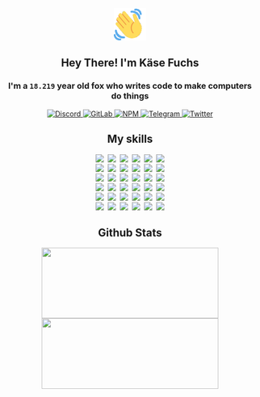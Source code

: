<div><p align=center><img src=./resources/images/wave.gif width=64px height=64px></p><h2 align=center>Hey There! I'm Käse Fuchs</h2><h3 align=center>I'm a <code>18.219</code> year old fox who writes code to make computers do things</h3><p align=center><a href=https://discord.com/users/507526681125322772><img alt=Discord src="https://img.shields.io/badge/Discord-5865F2?logo=discord&logoColor=white&style=flat-square#db3db1624b1d78497ba6af3a8c312041"> </a><a href=https://gitlab.com/kasefuchs><img alt=GitLab src="https://img.shields.io/badge/GitLab-330F63?logo=gitlab&logoColor=white&style=flat-square#db3db1624b1d78497ba6af3a8c312041"> </a><a href=https://npmjs.com/~kasefuchs><img alt=NPM src="https://img.shields.io/badge/NPM-CB3837?logo=npm&logoColor=white&style=flat-square#db3db1624b1d78497ba6af3a8c312041"> </a><a href=https://t.me/kasefuchs><img alt=Telegram src="https://img.shields.io/badge/Telegram-2CA5E0?logo=telegram&logoColor=white&style=flat-square#db3db1624b1d78497ba6af3a8c312041"> </a><a href=https://twitter.com/kasefuchs><img alt=Twitter src="https://img.shields.io/badge/Twitter-1DA1F2?logo=twitter&logoColor=white&style=flat-square#db3db1624b1d78497ba6af3a8c312041"></a></p><h2 align=center>My skills</h2><p align=center><a href=https://aws.amazon.com/ ><picture><source srcset="https://skillicons.dev/icons?i=aws&theme=dark#db3db1624b1d78497ba6af3a8c312041" media="(prefers-color-scheme: dark)"><source srcset="https://skillicons.dev/icons?i=aws&theme=light#db3db1624b1d78497ba6af3a8c312041" media="(prefers-color-scheme: light), (prefers-color-scheme: no-preference)"><img src="https://skillicons.dev/icons?i=aws&theme=light#db3db1624b1d78497ba6af3a8c312041"></picture></a>&nbsp;&nbsp;<a href=https://en.wikipedia.org/wiki/Bash_(Unix_shell)><picture><source srcset="https://skillicons.dev/icons?i=bash&theme=dark#db3db1624b1d78497ba6af3a8c312041" media="(prefers-color-scheme: dark)"><source srcset="https://skillicons.dev/icons?i=bash&theme=light#db3db1624b1d78497ba6af3a8c312041" media="(prefers-color-scheme: light), (prefers-color-scheme: no-preference)"><img src="https://skillicons.dev/icons?i=bash&theme=light#db3db1624b1d78497ba6af3a8c312041"></picture></a>&nbsp;&nbsp;<a href=https://discord.com/developers/docs><picture><source srcset="https://skillicons.dev/icons?i=bots&theme=dark#db3db1624b1d78497ba6af3a8c312041" media="(prefers-color-scheme: dark)"><source srcset="https://skillicons.dev/icons?i=bots&theme=light#db3db1624b1d78497ba6af3a8c312041" media="(prefers-color-scheme: light), (prefers-color-scheme: no-preference)"><img src="https://skillicons.dev/icons?i=bots&theme=light#db3db1624b1d78497ba6af3a8c312041"></picture></a>&nbsp;&nbsp;<a href=https://www.cloudflare.com/ ><picture><source srcset="https://skillicons.dev/icons?i=cloudflare&theme=dark#db3db1624b1d78497ba6af3a8c312041" media="(prefers-color-scheme: dark)"><source srcset="https://skillicons.dev/icons?i=cloudflare&theme=light#db3db1624b1d78497ba6af3a8c312041" media="(prefers-color-scheme: light), (prefers-color-scheme: no-preference)"><img src="https://skillicons.dev/icons?i=cloudflare&theme=light#db3db1624b1d78497ba6af3a8c312041"></picture></a>&nbsp;&nbsp;<a href=https://en.wikipedia.org/wiki/CSS><picture><source srcset="https://skillicons.dev/icons?i=css&theme=dark#db3db1624b1d78497ba6af3a8c312041" media="(prefers-color-scheme: dark)"><source srcset="https://skillicons.dev/icons?i=css&theme=light#db3db1624b1d78497ba6af3a8c312041" media="(prefers-color-scheme: light), (prefers-color-scheme: no-preference)"><img src="https://skillicons.dev/icons?i=css&theme=light#db3db1624b1d78497ba6af3a8c312041"></picture></a>&nbsp;&nbsp;<a href=https://www.docker.com/ ><picture><source srcset="https://skillicons.dev/icons?i=docker&theme=dark#db3db1624b1d78497ba6af3a8c312041" media="(prefers-color-scheme: dark)"><source srcset="https://skillicons.dev/icons?i=docker&theme=light#db3db1624b1d78497ba6af3a8c312041" media="(prefers-color-scheme: light), (prefers-color-scheme: no-preference)"><img src="https://skillicons.dev/icons?i=docker&theme=light#db3db1624b1d78497ba6af3a8c312041"></picture></a><br><a href=https://www.electronjs.org/ ><picture><source srcset="https://skillicons.dev/icons?i=electron&theme=dark#db3db1624b1d78497ba6af3a8c312041" media="(prefers-color-scheme: dark)"><source srcset="https://skillicons.dev/icons?i=electron&theme=light#db3db1624b1d78497ba6af3a8c312041" media="(prefers-color-scheme: light), (prefers-color-scheme: no-preference)"><img src="https://skillicons.dev/icons?i=electron&theme=light#db3db1624b1d78497ba6af3a8c312041"></picture></a>&nbsp;&nbsp;<a href=https://expressjs.com/ ><picture><source srcset="https://skillicons.dev/icons?i=express&theme=dark#db3db1624b1d78497ba6af3a8c312041" media="(prefers-color-scheme: dark)"><source srcset="https://skillicons.dev/icons?i=express&theme=light#db3db1624b1d78497ba6af3a8c312041" media="(prefers-color-scheme: light), (prefers-color-scheme: no-preference)"><img src="https://skillicons.dev/icons?i=express&theme=light#db3db1624b1d78497ba6af3a8c312041"></picture></a>&nbsp;&nbsp;<a href=https://www.figma.com/ ><picture><source srcset="https://skillicons.dev/icons?i=figma&theme=dark#db3db1624b1d78497ba6af3a8c312041" media="(prefers-color-scheme: dark)"><source srcset="https://skillicons.dev/icons?i=figma&theme=light#db3db1624b1d78497ba6af3a8c312041" media="(prefers-color-scheme: light), (prefers-color-scheme: no-preference)"><img src="https://skillicons.dev/icons?i=figma&theme=light#db3db1624b1d78497ba6af3a8c312041"></picture></a>&nbsp;&nbsp;<a href=https://firebase.google.com/ ><picture><source srcset="https://skillicons.dev/icons?i=firebase&theme=dark#db3db1624b1d78497ba6af3a8c312041" media="(prefers-color-scheme: dark)"><source srcset="https://skillicons.dev/icons?i=firebase&theme=light#db3db1624b1d78497ba6af3a8c312041" media="(prefers-color-scheme: light), (prefers-color-scheme: no-preference)"><img src="https://skillicons.dev/icons?i=firebase&theme=light#db3db1624b1d78497ba6af3a8c312041"></picture></a>&nbsp;&nbsp;<a href=https://flask.palletsprojects.com/ ><picture><source srcset="https://skillicons.dev/icons?i=flask&theme=dark#db3db1624b1d78497ba6af3a8c312041" media="(prefers-color-scheme: dark)"><source srcset="https://skillicons.dev/icons?i=flask&theme=light#db3db1624b1d78497ba6af3a8c312041" media="(prefers-color-scheme: light), (prefers-color-scheme: no-preference)"><img src="https://skillicons.dev/icons?i=flask&theme=light#db3db1624b1d78497ba6af3a8c312041"></picture></a>&nbsp;&nbsp;<a href=https://cloud.google.com/ ><picture><source srcset="https://skillicons.dev/icons?i=gcp&theme=dark#db3db1624b1d78497ba6af3a8c312041" media="(prefers-color-scheme: dark)"><source srcset="https://skillicons.dev/icons?i=gcp&theme=light#db3db1624b1d78497ba6af3a8c312041" media="(prefers-color-scheme: light), (prefers-color-scheme: no-preference)"><img src="https://skillicons.dev/icons?i=gcp&theme=light#db3db1624b1d78497ba6af3a8c312041"></picture></a><br><a href=https://git-scm.com/ ><picture><source srcset="https://skillicons.dev/icons?i=git&theme=dark#db3db1624b1d78497ba6af3a8c312041" media="(prefers-color-scheme: dark)"><source srcset="https://skillicons.dev/icons?i=git&theme=light#db3db1624b1d78497ba6af3a8c312041" media="(prefers-color-scheme: light), (prefers-color-scheme: no-preference)"><img src="https://skillicons.dev/icons?i=git&theme=light#db3db1624b1d78497ba6af3a8c312041"></picture></a>&nbsp;&nbsp;<a href=https://github.com/ ><picture><source srcset="https://skillicons.dev/icons?i=github&theme=dark#db3db1624b1d78497ba6af3a8c312041" media="(prefers-color-scheme: dark)"><source srcset="https://skillicons.dev/icons?i=github&theme=light#db3db1624b1d78497ba6af3a8c312041" media="(prefers-color-scheme: light), (prefers-color-scheme: no-preference)"><img src="https://skillicons.dev/icons?i=github&theme=light#db3db1624b1d78497ba6af3a8c312041"></picture></a>&nbsp;&nbsp;<a href=https://gitlab.com/ ><picture><source srcset="https://skillicons.dev/icons?i=gitlab&theme=dark#db3db1624b1d78497ba6af3a8c312041" media="(prefers-color-scheme: dark)"><source srcset="https://skillicons.dev/icons?i=gitlab&theme=light#db3db1624b1d78497ba6af3a8c312041" media="(prefers-color-scheme: light), (prefers-color-scheme: no-preference)"><img src="https://skillicons.dev/icons?i=gitlab&theme=light#db3db1624b1d78497ba6af3a8c312041"></picture></a>&nbsp;&nbsp;<a href=https://www.heroku.com/ ><picture><source srcset="https://skillicons.dev/icons?i=heroku&theme=dark#db3db1624b1d78497ba6af3a8c312041" media="(prefers-color-scheme: dark)"><source srcset="https://skillicons.dev/icons?i=heroku&theme=light#db3db1624b1d78497ba6af3a8c312041" media="(prefers-color-scheme: light), (prefers-color-scheme: no-preference)"><img src="https://skillicons.dev/icons?i=heroku&theme=light#db3db1624b1d78497ba6af3a8c312041"></picture></a>&nbsp;&nbsp;<a href=https://en.wikipedia.org/wiki/HTML><picture><source srcset="https://skillicons.dev/icons?i=html&theme=dark#db3db1624b1d78497ba6af3a8c312041" media="(prefers-color-scheme: dark)"><source srcset="https://skillicons.dev/icons?i=html&theme=light#db3db1624b1d78497ba6af3a8c312041" media="(prefers-color-scheme: light), (prefers-color-scheme: no-preference)"><img src="https://skillicons.dev/icons?i=html&theme=light#db3db1624b1d78497ba6af3a8c312041"></picture></a>&nbsp;&nbsp;<a href=https://en.wikipedia.org/wiki/JavaScript><picture><source srcset="https://skillicons.dev/icons?i=js&theme=dark#db3db1624b1d78497ba6af3a8c312041" media="(prefers-color-scheme: dark)"><source srcset="https://skillicons.dev/icons?i=js&theme=light#db3db1624b1d78497ba6af3a8c312041" media="(prefers-color-scheme: light), (prefers-color-scheme: no-preference)"><img src="https://skillicons.dev/icons?i=js&theme=light#db3db1624b1d78497ba6af3a8c312041"></picture></a><br><a href=https://en.wikipedia.org/wiki/Linux><picture><source srcset="https://skillicons.dev/icons?i=linux&theme=dark#db3db1624b1d78497ba6af3a8c312041" media="(prefers-color-scheme: dark)"><source srcset="https://skillicons.dev/icons?i=linux&theme=light#db3db1624b1d78497ba6af3a8c312041" media="(prefers-color-scheme: light), (prefers-color-scheme: no-preference)"><img src="https://skillicons.dev/icons?i=linux&theme=light#db3db1624b1d78497ba6af3a8c312041"></picture></a>&nbsp;&nbsp;<a href=https://mui.com/ ><picture><source srcset="https://skillicons.dev/icons?i=materialui&theme=dark#db3db1624b1d78497ba6af3a8c312041" media="(prefers-color-scheme: dark)"><source srcset="https://skillicons.dev/icons?i=materialui&theme=light#db3db1624b1d78497ba6af3a8c312041" media="(prefers-color-scheme: light), (prefers-color-scheme: no-preference)"><img src="https://skillicons.dev/icons?i=materialui&theme=light#db3db1624b1d78497ba6af3a8c312041"></picture></a>&nbsp;&nbsp;<a href=https://en.wikipedia.org/wiki/Markdown><picture><source srcset="https://skillicons.dev/icons?i=md&theme=dark#db3db1624b1d78497ba6af3a8c312041" media="(prefers-color-scheme: dark)"><source srcset="https://skillicons.dev/icons?i=md&theme=light#db3db1624b1d78497ba6af3a8c312041" media="(prefers-color-scheme: light), (prefers-color-scheme: no-preference)"><img src="https://skillicons.dev/icons?i=md&theme=light#db3db1624b1d78497ba6af3a8c312041"></picture></a>&nbsp;&nbsp;<a href=https://www.mongodb.com/ ><picture><source srcset="https://skillicons.dev/icons?i=mongodb&theme=dark#db3db1624b1d78497ba6af3a8c312041" media="(prefers-color-scheme: dark)"><source srcset="https://skillicons.dev/icons?i=mongodb&theme=light#db3db1624b1d78497ba6af3a8c312041" media="(prefers-color-scheme: light), (prefers-color-scheme: no-preference)"><img src="https://skillicons.dev/icons?i=mongodb&theme=light#db3db1624b1d78497ba6af3a8c312041"></picture></a>&nbsp;&nbsp;<a href=https://www.mysql.com/ ><picture><source srcset="https://skillicons.dev/icons?i=mysql&theme=dark#db3db1624b1d78497ba6af3a8c312041" media="(prefers-color-scheme: dark)"><source srcset="https://skillicons.dev/icons?i=mysql&theme=light#db3db1624b1d78497ba6af3a8c312041" media="(prefers-color-scheme: light), (prefers-color-scheme: no-preference)"><img src="https://skillicons.dev/icons?i=mysql&theme=light#db3db1624b1d78497ba6af3a8c312041"></picture></a>&nbsp;&nbsp;<a href=https://nextjs.org/ ><picture><source srcset="https://skillicons.dev/icons?i=nextjs&theme=dark#db3db1624b1d78497ba6af3a8c312041" media="(prefers-color-scheme: dark)"><source srcset="https://skillicons.dev/icons?i=nextjs&theme=light#db3db1624b1d78497ba6af3a8c312041" media="(prefers-color-scheme: light), (prefers-color-scheme: no-preference)"><img src="https://skillicons.dev/icons?i=nextjs&theme=light#db3db1624b1d78497ba6af3a8c312041"></picture></a><br><a href=https://nodejs.org/en/ ><picture><source srcset="https://skillicons.dev/icons?i=nodejs&theme=dark#db3db1624b1d78497ba6af3a8c312041" media="(prefers-color-scheme: dark)"><source srcset="https://skillicons.dev/icons?i=nodejs&theme=light#db3db1624b1d78497ba6af3a8c312041" media="(prefers-color-scheme: light), (prefers-color-scheme: no-preference)"><img src="https://skillicons.dev/icons?i=nodejs&theme=light#db3db1624b1d78497ba6af3a8c312041"></picture></a>&nbsp;&nbsp;<a href=https://www.postgresql.org/ ><picture><source srcset="https://skillicons.dev/icons?i=postgres&theme=dark#db3db1624b1d78497ba6af3a8c312041" media="(prefers-color-scheme: dark)"><source srcset="https://skillicons.dev/icons?i=postgres&theme=light#db3db1624b1d78497ba6af3a8c312041" media="(prefers-color-scheme: light), (prefers-color-scheme: no-preference)"><img src="https://skillicons.dev/icons?i=postgres&theme=light#db3db1624b1d78497ba6af3a8c312041"></picture></a>&nbsp;&nbsp;<a href=https://learn.microsoft.com/en-us/powershell/ ><picture><source srcset="https://skillicons.dev/icons?i=powershell&theme=dark#db3db1624b1d78497ba6af3a8c312041" media="(prefers-color-scheme: dark)"><source srcset="https://skillicons.dev/icons?i=powershell&theme=light#db3db1624b1d78497ba6af3a8c312041" media="(prefers-color-scheme: light), (prefers-color-scheme: no-preference)"><img src="https://skillicons.dev/icons?i=powershell&theme=light#db3db1624b1d78497ba6af3a8c312041"></picture></a>&nbsp;&nbsp;<a href=https://www.python.org/ ><picture><source srcset="https://skillicons.dev/icons?i=py&theme=dark#db3db1624b1d78497ba6af3a8c312041" media="(prefers-color-scheme: dark)"><source srcset="https://skillicons.dev/icons?i=py&theme=light#db3db1624b1d78497ba6af3a8c312041" media="(prefers-color-scheme: light), (prefers-color-scheme: no-preference)"><img src="https://skillicons.dev/icons?i=py&theme=light#db3db1624b1d78497ba6af3a8c312041"></picture></a>&nbsp;&nbsp;<a href=https://www.raspberrypi.org/ ><picture><source srcset="https://skillicons.dev/icons?i=raspberrypi&theme=dark#db3db1624b1d78497ba6af3a8c312041" media="(prefers-color-scheme: dark)"><source srcset="https://skillicons.dev/icons?i=raspberrypi&theme=light#db3db1624b1d78497ba6af3a8c312041" media="(prefers-color-scheme: light), (prefers-color-scheme: no-preference)"><img src="https://skillicons.dev/icons?i=raspberrypi&theme=light#db3db1624b1d78497ba6af3a8c312041"></picture></a>&nbsp;&nbsp;<a href=https://reactjs.org/ ><picture><source srcset="https://skillicons.dev/icons?i=react&theme=dark#db3db1624b1d78497ba6af3a8c312041" media="(prefers-color-scheme: dark)"><source srcset="https://skillicons.dev/icons?i=react&theme=light#db3db1624b1d78497ba6af3a8c312041" media="(prefers-color-scheme: light), (prefers-color-scheme: no-preference)"><img src="https://skillicons.dev/icons?i=react&theme=light#db3db1624b1d78497ba6af3a8c312041"></picture></a><br><a href=https://redux.js.org/ ><picture><source srcset="https://skillicons.dev/icons?i=redux&theme=dark#db3db1624b1d78497ba6af3a8c312041" media="(prefers-color-scheme: dark)"><source srcset="https://skillicons.dev/icons?i=redux&theme=light#db3db1624b1d78497ba6af3a8c312041" media="(prefers-color-scheme: light), (prefers-color-scheme: no-preference)"><img src="https://skillicons.dev/icons?i=redux&theme=light#db3db1624b1d78497ba6af3a8c312041"></picture></a>&nbsp;&nbsp;<a href=https://en.wikipedia.org/wiki/Regular_expression><picture><source srcset="https://skillicons.dev/icons?i=regex&theme=dark#db3db1624b1d78497ba6af3a8c312041" media="(prefers-color-scheme: dark)"><source srcset="https://skillicons.dev/icons?i=regex&theme=light#db3db1624b1d78497ba6af3a8c312041" media="(prefers-color-scheme: light), (prefers-color-scheme: no-preference)"><img src="https://skillicons.dev/icons?i=regex&theme=light#db3db1624b1d78497ba6af3a8c312041"></picture></a>&nbsp;&nbsp;<a href=https://en.wikipedia.org/wiki/Sass_(stylesheet_language)><picture><source srcset="https://skillicons.dev/icons?i=sass&theme=dark#db3db1624b1d78497ba6af3a8c312041" media="(prefers-color-scheme: dark)"><source srcset="https://skillicons.dev/icons?i=sass&theme=light#db3db1624b1d78497ba6af3a8c312041" media="(prefers-color-scheme: light), (prefers-color-scheme: no-preference)"><img src="https://skillicons.dev/icons?i=sass&theme=light#db3db1624b1d78497ba6af3a8c312041"></picture></a>&nbsp;&nbsp;<a href=https://www.typescriptlang.org/ ><picture><source srcset="https://skillicons.dev/icons?i=ts&theme=dark#db3db1624b1d78497ba6af3a8c312041" media="(prefers-color-scheme: dark)"><source srcset="https://skillicons.dev/icons?i=ts&theme=light#db3db1624b1d78497ba6af3a8c312041" media="(prefers-color-scheme: light), (prefers-color-scheme: no-preference)"><img src="https://skillicons.dev/icons?i=ts&theme=light#db3db1624b1d78497ba6af3a8c312041"></picture></a>&nbsp;&nbsp;<a href=https://unity.com/ ><picture><source srcset="https://skillicons.dev/icons?i=unity&theme=dark#db3db1624b1d78497ba6af3a8c312041" media="(prefers-color-scheme: dark)"><source srcset="https://skillicons.dev/icons?i=unity&theme=light#db3db1624b1d78497ba6af3a8c312041" media="(prefers-color-scheme: light), (prefers-color-scheme: no-preference)"><img src="https://skillicons.dev/icons?i=unity&theme=light#db3db1624b1d78497ba6af3a8c312041"></picture></a>&nbsp;&nbsp;<a href=https://workers.cloudflare.com/ ><picture><source srcset="https://skillicons.dev/icons?i=workers&theme=dark#db3db1624b1d78497ba6af3a8c312041" media="(prefers-color-scheme: dark)"><source srcset="https://skillicons.dev/icons?i=workers&theme=light#db3db1624b1d78497ba6af3a8c312041" media="(prefers-color-scheme: light), (prefers-color-scheme: no-preference)"><img src="https://skillicons.dev/icons?i=workers&theme=light#db3db1624b1d78497ba6af3a8c312041"></picture></a><br></p><h2 align=center>Github Stats</h2><p align=center><picture><source srcset="https://github-readme-stats-kasefuchs.vercel.app/api/?count_private=true&hide_border=true&hide_rank=true&line_height=20&hide_title=true&username=Kasefuchs&theme=dark#db3db1624b1d78497ba6af3a8c312041" media="(prefers-color-scheme: dark)"><source srcset="https://github-readme-stats-kasefuchs.vercel.app/api/?count_private=true&hide_border=true&hide_rank=true&line_height=20&hide_title=true&username=Kasefuchs&theme=light#db3db1624b1d78497ba6af3a8c312041" media="(prefers-color-scheme: light), (prefers-color-scheme: no-preference)"><img align=middle width=350 height=140 src="https://github-readme-stats-kasefuchs.vercel.app/api/?count_private=true&hide_border=true&hide_rank=true&line_height=20&hide_title=true&username=Kasefuchs&theme=light#db3db1624b1d78497ba6af3a8c312041"></picture><picture><source srcset="https://github-readme-stats-kasefuchs.vercel.app/api/top-langs/?count_private=true&hide_border=true&layout=compact&username=Kasefuchs&theme=dark#db3db1624b1d78497ba6af3a8c312041" media="(prefers-color-scheme: dark)"><source srcset="https://github-readme-stats-kasefuchs.vercel.app/api/top-langs/?count_private=true&hide_border=true&layout=compact&username=Kasefuchs&theme=light#db3db1624b1d78497ba6af3a8c312041" media="(prefers-color-scheme: light), (prefers-color-scheme: no-preference)"><img align=middle width=350 height=140 src="https://github-readme-stats-kasefuchs.vercel.app/api/top-langs/?count_private=true&hide_border=true&layout=compact&username=Kasefuchs&theme=light#db3db1624b1d78497ba6af3a8c312041"></picture></p><img src="https://hit.yhype.me/github/profile?user_id=64592097#db3db1624b1d78497ba6af3a8c312041" alt=""></div>